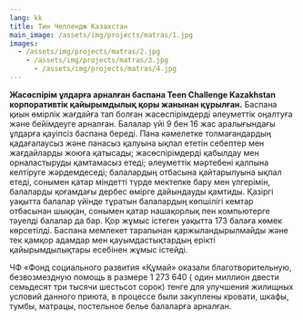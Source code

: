 ```yaml
---
lang: kk
title: Тин Челлендж Казахстан
main_image: /assets/img/projects/matras/1.jpg
images:
  - /assets/img/projects/matras/2.jpg
    - /assets/img/projects/matras/3.jpg
      - /assets/img/projects/matras/4.jpg
---
```

**Жасөспірім ұлдарға арналған баспана Teen Challenge Kazakhstan корпоративтік қайырымдылық қоры жанынан құрылған.** Баспана қиын өмірлік жағдайға тап болған жасөспірімдерді әлеуметтік оңалтуға және бейімдеуге арналған. Балалар үйі 9 бен 16 жас аралығындағы ұлдарға қауіпсіз баспана береді. Пана кәмелетке толмағандардың қадағалаусыз және панасыз қалуына ықпал ететін себептер мен жағдайларды жоюға қатысады; жасөспірімдерді қабылдау мен орналастыруды қамтамасыз етеді; әлеуметтік мәртебені қалпына келтіруге жәрдемдеседі; балалардың отбасына қайтарылуына ықпал етеді, сонымен қатар міндетті түрде мектепке бару мен үлгерімін, балаларды қоғамдағы дербес өмірге дайындауды қамтиды. Қазіргі уақытта балалар үйінде тұратын балалардың көпшілігі кемтар отбасынан шыққан, сонымен қатар нашақорлық пен компьютерге тәуелді балалар да бар. Қор жұмыс істеген уақытта 173 балаға көмек көрсетілді. Баспана мемлекет тарапынан қаржыландырылмайды және тек қамқор адамдар мен қауымдастықтардың ерікті қайырымдылықтары есебінен жұмыс істейді. 



ЧФ «Фонд социального развития «Құмай» оказали благотворительную, безвозмездную помощь в размере 1 273 640 ( один миллион двести семьдесят три тысячи шестьсот сорок) тенге для улучшения жилищных условий данного приюта, в процессе были закуплены кровати, шкафы, тумбы, матрацы, постельное белье балаларға арналған.